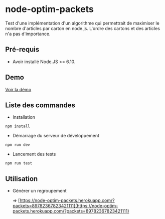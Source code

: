 # node-optim-packets

Test d'une implémentation d'un algorithme qui permettrait de maximiser le nombre d'articles par carton en node.js.
L'ordre des cartons et des articles n'a pas d'importance.

## Pré-requis

* Avoir installé Node.JS >= 6.10.

## Demo

[Voir la démo](https://node-optim-packets.herokuapp.com/)

## Liste des commandes

* Installation
```
npm install
```

* Démarrage du serveur de développement
```
npm run dev
```

* Lancement des tests
```
npm run test
```

## Utilisation

* Générer un regroupement

    => [https://node-optim-packets.herokuapp.com/?packets=89782367823421111](https://node-optim-packets.herokuapp.com/?packets=89782367823421111)